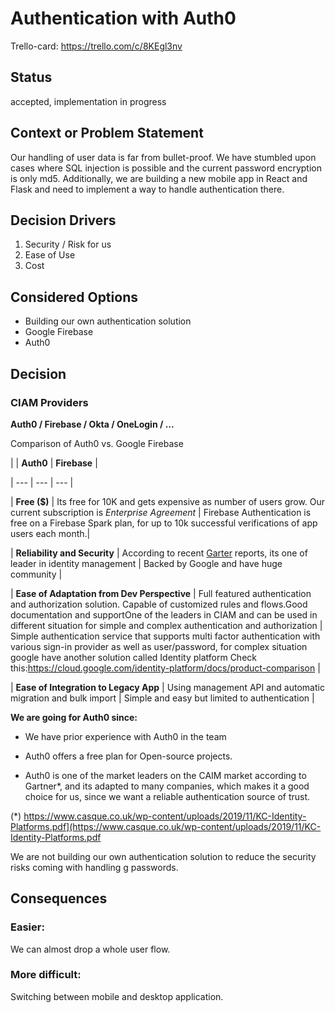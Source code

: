 # Authentication with Auth0

Trello-card: https://trello.com/c/8KEgl3nv

## Status

accepted, implementation in progress

## Context or Problem Statement

Our handling of user data is far from bullet-proof. We have stumbled upon cases where SQL injection is possible and the current password encryption is only md5. Additionally, we are building a new mobile app in React and Flask and need to implement a way to handle authentication there.

## Decision Drivers

1. Security / Risk for us
2. Ease of Use
3. Cost

## Considered Options

- Building our own authentication solution
- Google Firebase
- Auth0

## Decision

### CIAM Providers

**Auth0 / Firebase / Okta / OneLogin / ...**

Comparison of Auth0 vs. Google Firebase

| | **Auth0** | **Firebase** |

| --- | --- | --- |

| **Free ($)** | Its free for 10K and gets expensive as number of users grow. Our current subscription is _Enterprise Agreement_ | Firebase Authentication is free on a Firebase Spark plan, for up to 10k successful verifications of app users each month.|

| **Reliability and Security** | According to recent [Garter](https://www.g2.com/categories/customer-identity-and-access-management-ciam#grid) reports, its one of leader in identity management | Backed by Google and have huge community |

| **Ease of Adaptation from Dev Perspective** | Full featured authentication and authorization solution. Capable of customized rules and flows.Good documentation and supportOne of the leaders in CIAM and can be used in different situation for simple and complex authentication and authorization | Simple authentication service that supports multi factor authentication with various sign-in provider as well as user/password, for complex situation google have another solution called Identity platform Check this:https://cloud.google.com/identity-platform/docs/product-comparison |

| **Ease of Integration to Legacy App** | Using management API and automatic migration and bulk import | Simple and easy but limited to authentication |

  

**We are going for Auth0 since:**

- We have prior experience with Auth0 in the team

- Auth0 offers a free plan for Open-source projects.

- Auth0 is one of the market leaders on the CAIM market according to Gartner*, and its adapted to many companies, which makes it a good choice for us, since we want a reliable authentication source of trust.


(*) https://www.casque.co.uk/wp-content/uploads/2019/11/KC-Identity-Platforms.pdf](https://www.casque.co.uk/wp-content/uploads/2019/11/KC-Identity-Platforms.pdf

We are not building our own authentication solution to reduce the security risks coming with handling g passwords.

## Consequences

### Easier:

We can almost drop a whole user flow.

### More difficult:

Switching between mobile and desktop application.